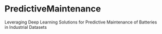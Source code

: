 # PredictiveMaintenance
Leveraging Deep Learning Solutions for Predictive Maintenance of Batteries in Industrial Datasets
